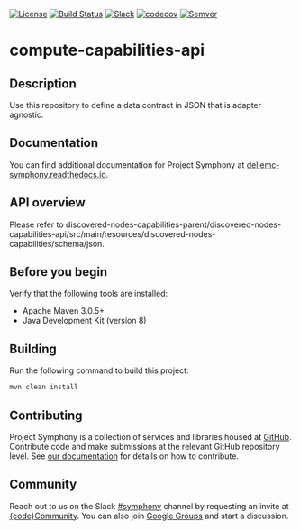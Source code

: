 [![License](https://img.shields.io/badge/License-EPL%201.0-red.svg)](https://opensource.org/licenses/EPL-1.0)
[![Build Status](https://travis-ci.org/dellemc-symphony/compute-capabilities-api.svg?branch=master)](https://travis-ci.org/dellemc-symphony/compute-capabilities-api)
[![Slack](http://community.codedellemc.com/badge.svg)](https://codecommunity.slack.com/messages/symphony)
[![codecov](https://codecov.io/gh/dellemc-symphony/compute-capabilities-api/branch/master/graph/badge.svg)](https://codecov.io/gh/dellemc-symphony/compute-capabilities-api)
[![Semver](http://img.shields.io/SemVer/2.0.0.png)](http://semver.org/spec/v2.0.0.html)
# compute-capabilities-api
## Description
Use this repository to define a data contract in JSON that is adapter agnostic. 
## Documentation
You can find additional documentation for Project Symphony at [dellemc-symphony.readthedocs.io][documentation].
## API overview
Please refer to discovered-nodes-capabilities-parent/discovered-nodes-capabilities-api/src/main/resources/discovered-nodes-capabilities/schema/json.
## Before you begin
Verify that the following tools are installed:
 
* Apache Maven 3.0.5+
* Java Development Kit (version 8)
## Building
Run the following command to build this project:
```bash
mvn clean install
```

## Contributing
Project Symphony is a collection of services and libraries housed at [GitHub][github].
Contribute code and make submissions at the relevant GitHub repository level. See [our documentation][contributing] for details on how to contribute.
## Community
Reach out to us on the Slack [#symphony][slack] channel by requesting an invite at [{code}Community][codecommunity].
You can also join [Google Groups][googlegroups] and start a discussion.
 
[slack]: https://codecommunity.slack.com/messages/symphony
[googlegroups]: https://groups.google.com/forum/#!forum/dellemc-symphony
[codecommunity]: http://community.codedellemc.com/
[contributing]: http://dellemc-symphony.readthedocs.io/en/latest/contributingtosymphony.html
[github]: https://github.com/dellemc-symphony
[documentation]: https://dellemc-symphony.readthedocs.io/en/latest/

